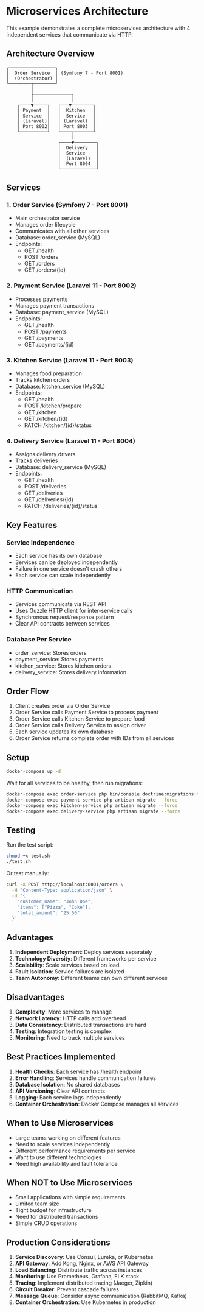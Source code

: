 # Microservices Architecture

This example demonstrates a complete microservices architecture with 4 independent services that communicate via HTTP.

## Architecture Overview

```
┌─────────────────┐
│  Order Service  │ (Symfony 7 - Port 8001)
│  (Orchestrator) │
└────────┬────────┘
         │
         ├──────────────┐
         │              │
    ┌────▼─────┐   ┌───▼────────┐
    │ Payment  │   │  Kitchen   │
    │ Service  │   │  Service   │
    │ (Laravel)│   │ (Laravel)  │
    │ Port 8002│   │ Port 8003  │
    └──────────┘   └────┬───────┘
                        │
                   ┌────▼────────┐
                   │  Delivery   │
                   │  Service    │
                   │  (Laravel)  │
                   │  Port 8004  │
                   └─────────────┘
```

## Services

### 1. Order Service (Symfony 7 - Port 8001)
- Main orchestrator service
- Manages order lifecycle
- Communicates with all other services
- Database: order_service (MySQL)
- Endpoints:
  - GET /health
  - POST /orders
  - GET /orders
  - GET /orders/{id}

### 2. Payment Service (Laravel 11 - Port 8002)
- Processes payments
- Manages payment transactions
- Database: payment_service (MySQL)
- Endpoints:
  - GET /health
  - POST /payments
  - GET /payments
  - GET /payments/{id}

### 3. Kitchen Service (Laravel 11 - Port 8003)
- Manages food preparation
- Tracks kitchen orders
- Database: kitchen_service (MySQL)
- Endpoints:
  - GET /health
  - POST /kitchen/prepare
  - GET /kitchen
  - GET /kitchen/{id}
  - PATCH /kitchen/{id}/status

### 4. Delivery Service (Laravel 11 - Port 8004)
- Assigns delivery drivers
- Tracks deliveries
- Database: delivery_service (MySQL)
- Endpoints:
  - GET /health
  - POST /deliveries
  - GET /deliveries
  - GET /deliveries/{id}
  - PATCH /deliveries/{id}/status

## Key Features

### Service Independence
- Each service has its own database
- Services can be deployed independently
- Failure in one service doesn't crash others
- Each service can scale independently

### HTTP Communication
- Services communicate via REST API
- Uses Guzzle HTTP client for inter-service calls
- Synchronous request/response pattern
- Clear API contracts between services

### Database Per Service
- order_service: Stores orders
- payment_service: Stores payments
- kitchen_service: Stores kitchen orders
- delivery_service: Stores delivery information

## Order Flow

1. Client creates order via Order Service
2. Order Service calls Payment Service to process payment
3. Order Service calls Kitchen Service to prepare food
4. Order Service calls Delivery Service to assign driver
5. Each service updates its own database
6. Order Service returns complete order with IDs from all services

## Setup

```bash
docker-compose up -d
```

Wait for all services to be healthy, then run migrations:

```bash
docker-compose exec order-service php bin/console doctrine:migrations:migrate --no-interaction
docker-compose exec payment-service php artisan migrate --force
docker-compose exec kitchen-service php artisan migrate --force
docker-compose exec delivery-service php artisan migrate --force
```

## Testing

Run the test script:

```bash
chmod +x test.sh
./test.sh
```

Or test manually:

```bash
curl -X POST http://localhost:8001/orders \
  -H "Content-Type: application/json" \
  -d '{
    "customer_name": "John Doe",
    "items": ["Pizza", "Coke"],
    "total_amount": "25.50"
  }'
```

## Advantages

1. **Independent Deployment**: Deploy services separately
2. **Technology Diversity**: Different frameworks per service
3. **Scalability**: Scale services based on load
4. **Fault Isolation**: Service failures are isolated
5. **Team Autonomy**: Different teams can own different services

## Disadvantages

1. **Complexity**: More services to manage
2. **Network Latency**: HTTP calls add overhead
3. **Data Consistency**: Distributed transactions are hard
4. **Testing**: Integration testing is complex
5. **Monitoring**: Need to track multiple services

## Best Practices Implemented

1. **Health Checks**: Each service has /health endpoint
2. **Error Handling**: Services handle communication failures
3. **Database Isolation**: No shared databases
4. **API Versioning**: Clear API contracts
5. **Logging**: Each service logs independently
6. **Container Orchestration**: Docker Compose manages all services

## When to Use Microservices

- Large teams working on different features
- Need to scale services independently
- Different performance requirements per service
- Want to use different technologies
- Need high availability and fault tolerance

## When NOT to Use Microservices

- Small applications with simple requirements
- Limited team size
- Tight budget for infrastructure
- Need for distributed transactions
- Simple CRUD operations

## Production Considerations

1. **Service Discovery**: Use Consul, Eureka, or Kubernetes
2. **API Gateway**: Add Kong, Nginx, or AWS API Gateway
3. **Load Balancing**: Distribute traffic across instances
4. **Monitoring**: Use Prometheus, Grafana, ELK stack
5. **Tracing**: Implement distributed tracing (Jaeger, Zipkin)
6. **Circuit Breaker**: Prevent cascade failures
7. **Message Queue**: Consider async communication (RabbitMQ, Kafka)
8. **Container Orchestration**: Use Kubernetes in production
